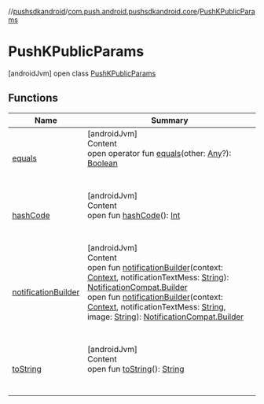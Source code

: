 //[pushsdkandroid](../../index.md)/[com.push.android.pushsdkandroid.core](../index.md)/[PushKPublicParams](index.md)



# PushKPublicParams  
 [androidJvm] open class [PushKPublicParams](index.md)   


## Functions  
  
|  Name|  Summary| 
|---|---|
| <a name="kotlin/Any/equals/#kotlin.Any?/PointingToDeclaration/"></a>[equals](../-push-operative-data/index.md#%5Bkotlin%2FAny%2Fequals%2F%23kotlin.Any%3F%2FPointingToDeclaration%2F%5D%2FFunctions%2F907701677)| <a name="kotlin/Any/equals/#kotlin.Any?/PointingToDeclaration/"></a>[androidJvm]  <br>Content  <br>open operator fun [equals](../-push-operative-data/index.md#%5Bkotlin%2FAny%2Fequals%2F%23kotlin.Any%3F%2FPointingToDeclaration%2F%5D%2FFunctions%2F907701677)(other: [Any](https://kotlinlang.org/api/latest/jvm/stdlib/kotlin/-any/index.html)?): [Boolean](https://kotlinlang.org/api/latest/jvm/stdlib/kotlin/-boolean/index.html)  <br><br><br>
| <a name="kotlin/Any/hashCode/#/PointingToDeclaration/"></a>[hashCode](../-push-operative-data/index.md#%5Bkotlin%2FAny%2FhashCode%2F%23%2FPointingToDeclaration%2F%5D%2FFunctions%2F907701677)| <a name="kotlin/Any/hashCode/#/PointingToDeclaration/"></a>[androidJvm]  <br>Content  <br>open fun [hashCode](../-push-operative-data/index.md#%5Bkotlin%2FAny%2FhashCode%2F%23%2FPointingToDeclaration%2F%5D%2FFunctions%2F907701677)(): [Int](https://kotlinlang.org/api/latest/jvm/stdlib/kotlin/-int/index.html)  <br><br><br>
| <a name="com.push.android.pushsdkandroid.core/PushKPublicParams/notificationBuilder/#android.content.Context#kotlin.String/PointingToDeclaration/"></a>[notificationBuilder](notification-builder.md)| <a name="com.push.android.pushsdkandroid.core/PushKPublicParams/notificationBuilder/#android.content.Context#kotlin.String/PointingToDeclaration/"></a>[androidJvm]  <br>Content  <br>open fun [notificationBuilder](notification-builder.md)(context: [Context](https://developer.android.com/reference/kotlin/android/content/Context.html), notificationTextMess: [String](https://kotlinlang.org/api/latest/jvm/stdlib/kotlin/-string/index.html)): [NotificationCompat.Builder](https://developer.android.com/reference/kotlin/androidx/core/app/NotificationCompat.Builder.html)  <br>open fun [notificationBuilder](notification-builder.md)(context: [Context](https://developer.android.com/reference/kotlin/android/content/Context.html), notificationTextMess: [String](https://kotlinlang.org/api/latest/jvm/stdlib/kotlin/-string/index.html), image: [String](https://kotlinlang.org/api/latest/jvm/stdlib/kotlin/-string/index.html)): [NotificationCompat.Builder](https://developer.android.com/reference/kotlin/androidx/core/app/NotificationCompat.Builder.html)  <br><br><br>
| <a name="kotlin/Any/toString/#/PointingToDeclaration/"></a>[toString](../-push-operative-data/index.md#%5Bkotlin%2FAny%2FtoString%2F%23%2FPointingToDeclaration%2F%5D%2FFunctions%2F907701677)| <a name="kotlin/Any/toString/#/PointingToDeclaration/"></a>[androidJvm]  <br>Content  <br>open fun [toString](../-push-operative-data/index.md#%5Bkotlin%2FAny%2FtoString%2F%23%2FPointingToDeclaration%2F%5D%2FFunctions%2F907701677)(): [String](https://kotlinlang.org/api/latest/jvm/stdlib/kotlin/-string/index.html)  <br><br><br>

